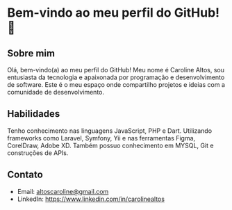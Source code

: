 # Bem-vindo ao meu perfil do GitHub! 👋

## Sobre mim
Olá, bem-vindo(a) ao meu perfil do GitHub! Meu nome é Caroline Altos, sou entusiasta da tecnologia e apaixonada por programação e desenvolvimento de software. Este é o meu espaço onde compartilho projetos e ideias com a comunidade de desenvolvimento.

## Habilidades

Tenho conhecimento nas linguagens JavaScript, PHP e Dart. Utilizando frameworks como Laravel, Symfony, Yii e nas ferramentas Figma, CorelDraw, Adobe XD. Também possuo conhecimento em MYSQL, Git e construções de APIs.

## Contato
- Email: altoscaroline@gmail.com
- LinkedIn: https://www.linkedin.com/in/carolinealtos
